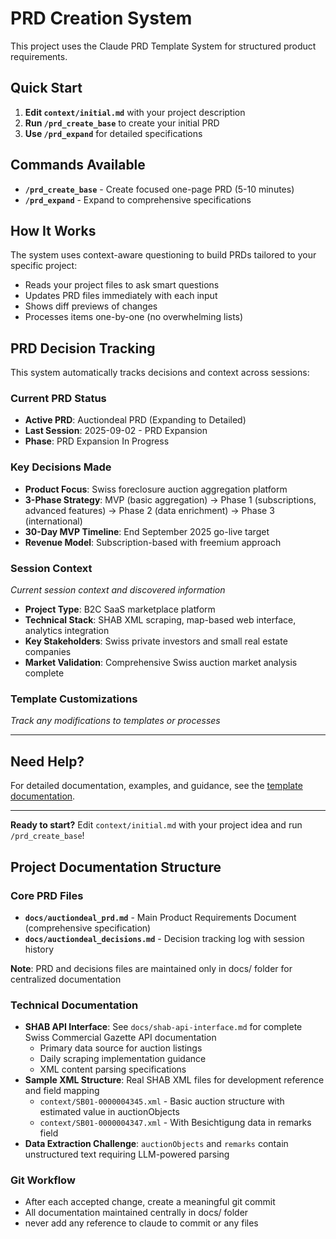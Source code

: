 # PRD Creation System

This project uses the Claude PRD Template System for structured product requirements.

## Quick Start

1. **Edit `context/initial.md`** with your project description
2. **Run `/prd_create_base`** to create your initial PRD
3. **Use `/prd_expand`** for detailed specifications

## Commands Available

- **`/prd_create_base`** - Create focused one-page PRD (5-10 minutes)
- **`/prd_expand`** - Expand to comprehensive specifications

## How It Works

The system uses context-aware questioning to build PRDs tailored to your specific project:
- Reads your project files to ask smart questions
- Updates PRD files immediately with each input
- Shows diff previews of changes
- Processes items one-by-one (no overwhelming lists)

## PRD Decision Tracking

This system automatically tracks decisions and context across sessions:

### Current PRD Status
- **Active PRD**: Auctiondeal PRD (Expanding to Detailed)
- **Last Session**: 2025-09-02 - PRD Expansion
- **Phase**: PRD Expansion In Progress

### Key Decisions Made
- **Product Focus**: Swiss foreclosure auction aggregation platform
- **3-Phase Strategy**: MVP (basic aggregation) → Phase 1 (subscriptions, advanced features) → Phase 2 (data enrichment) → Phase 3 (international)
- **30-Day MVP Timeline**: End September 2025 go-live target
- **Revenue Model**: Subscription-based with freemium approach

### Session Context
*Current session context and discovered information*
- **Project Type**: B2C SaaS marketplace platform
- **Technical Stack**: SHAB XML scraping, map-based web interface, analytics integration
- **Key Stakeholders**: Swiss private investors and small real estate companies
- **Market Validation**: Comprehensive Swiss auction market analysis complete

### Template Customizations
*Track any modifications to templates or processes*

---

## Need Help?

For detailed documentation, examples, and guidance, see the [template documentation](https://github.com/ilPicc0ne/claude-prd-template).

---

**Ready to start?** Edit `context/initial.md` with your project idea and run `/prd_create_base`!

## Project Documentation Structure

### Core PRD Files
- **`docs/auctiondeal_prd.md`** - Main Product Requirements Document (comprehensive specification)
- **`docs/auctiondeal_decisions.md`** - Decision tracking log with session history

**Note**: PRD and decisions files are maintained only in docs/ folder for centralized documentation

### Technical Documentation
- **SHAB API Interface**: See `docs/shab-api-interface.md` for complete Swiss Commercial Gazette API documentation
  - Primary data source for auction listings
  - Daily scraping implementation guidance
  - XML content parsing specifications
- **Sample XML Structure**: Real SHAB XML files for development reference and field mapping
  - `context/SB01-0000004345.xml` - Basic auction structure with estimated value in auctionObjects
  - `context/SB01-0000004347.xml` - With Besichtigung data in remarks field
- **Data Extraction Challenge**: `auctionObjects` and `remarks` contain unstructured text requiring LLM-powered parsing

### Git Workflow
- After each accepted change, create a meaningful git commit
- All documentation maintained centrally in docs/ folder
- never add any reference to claude to commit or any files